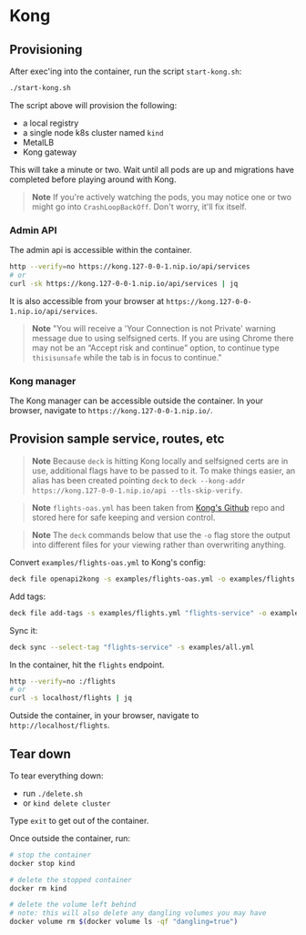 # Kong

## Provisioning
After exec'ing into the container, run the script `start-kong.sh`:
```bash
./start-kong.sh
```

The script above will provision the following:
- a local registry
- a single node k8s cluster named `kind`
- MetalLB
- Kong gateway

This will take a minute or two. Wait until all pods are up and migrations have completed before playing around with Kong.

> **Note**
> If you're actively watching the pods, you may notice one or two might go into `CrashLoopBackOff`. Don't worry, it'll fix itself.

### Admin API
The admin api is accessible within the container.

```bash
http --verify=no https://kong.127-0-0-1.nip.io/api/services
# or
curl -sk https://kong.127-0-0-1.nip.io/api/services | jq
```
It is also accessible from your browser at `https://kong.127-0-0-1.nip.io/api/services`.

> **Note**
> "You will receive a 'Your Connection is not Private' warning message due to using selfsigned certs. If you are using Chrome there may not be an “Accept risk and continue” option, to continue type `thisisunsafe` while the tab is in focus to continue."

### Kong manager
The Kong manager can be accessible outside the container. In your browser, navigate to `https://kong.127-0-0-1.nip.io/`.

## Provision sample service, routes, etc
> **Note**
> Because `deck` is hitting Kong locally and selfsigned certs are in use, additional flags have to be passed to it. To make things easier, an alias has been created pointing `deck` to `deck --kong-addr https://kong.127-0-0-1.nip.io/api --tls-skip-verify`.

> **Note**
> `flights-oas.yml` has been taken from [Kong's Github](https://github.com/Kong/KongAir/blob/main/flight-data/flights/openapi.yaml) repo and stored here for safe keeping and version control.

> **Note**
> The `deck` commands below that use the `-o` flag store the output into different files for your viewing rather than overwriting anything.

Convert `examples/flights-oas.yml` to Kong's config:
```bash
deck file openapi2kong -s examples/flights-oas.yml -o examples/flights.yml
```

Add tags:
```bash
deck file add-tags -s examples/flights.yml "flights-service" -o examples/all.yml 
```

Sync it:
```bash
deck sync --select-tag "flights-service" -s examples/all.yml
```

In the container, hit the `flights` endpoint.
```bash
http --verify=no :/flights
# or
curl -s localhost/flights | jq
```

Outside the container, in your browser, navigate to `http://localhost/flights`.

## Tear down
To tear everything down:
- run `./delete.sh`
- or `kind delete cluster`

Type `exit` to get out of the container.

Once outside the container, run:
```bash
# stop the container
docker stop kind

# delete the stopped container
docker rm kind

# delete the volume left behind
# note: this will also delete any dangling volumes you may have
docker volume rm $(docker volume ls -qf "dangling=true")
